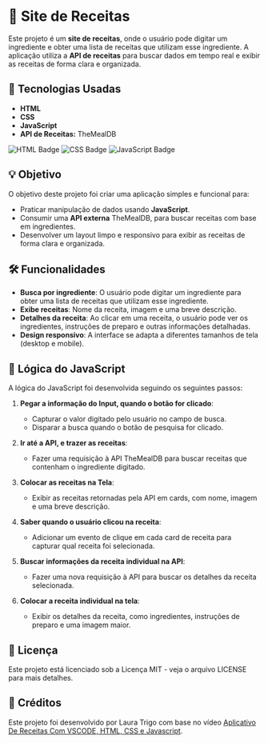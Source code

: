 # 🍳 Site de Receitas

Este projeto é um **site de receitas**, onde o usuário pode digitar um ingrediente e obter uma lista de receitas que utilizam esse ingrediente. A aplicação utiliza a **API de receitas** para buscar dados em tempo real e exibir as receitas de forma clara e organizada.

## 🚀 Tecnologias Usadas

- **HTML**
- **CSS**
- **JavaScript**
- **API de Receitas:** TheMealDB

![HTML Badge](https://img.shields.io/badge/HTML-5-orange)
![CSS Badge](https://img.shields.io/badge/CSS-3-blue)
![JavaScript Badge](https://img.shields.io/badge/JavaScript-ES6-yellowgreen)

## 💡 Objetivo

O objetivo deste projeto foi criar uma aplicação simples e funcional para:

- Praticar manipulação de dados usando **JavaScript**.
- Consumir uma **API externa** TheMealDB, para buscar receitas com base em ingredientes.
- Desenvolver um layout limpo e responsivo para exibir as receitas de forma clara e organizada.

## 🛠 Funcionalidades

- **Busca por ingrediente**: O usuário pode digitar um ingrediente para obter uma lista de receitas que utilizam esse ingrediente.
- **Exibe receitas**: Nome da receita, imagem e uma breve descrição.
- **Detalhes da receita**: Ao clicar em uma receita, o usuário pode ver os ingredientes, instruções de preparo e outras informações detalhadas.
- **Design responsivo**: A interface se adapta a diferentes tamanhos de tela (desktop e mobile).

## 📜 Lógica do JavaScript

A lógica do JavaScript foi desenvolvida seguindo os seguintes passos:

1. **Pegar a informação do Input, quando o botão for clicado**:
   - Capturar o valor digitado pelo usuário no campo de busca.
   - Disparar a busca quando o botão de pesquisa for clicado.

2. **Ir até a API, e trazer as receitas**:
   - Fazer uma requisição à API TheMealDB para buscar receitas que contenham o ingrediente digitado.

3. **Colocar as receitas na Tela**:
   - Exibir as receitas retornadas pela API em cards, com nome, imagem e uma breve descrição.

4. **Saber quando o usuário clicou na receita**:
   - Adicionar um evento de clique em cada card de receita para capturar qual receita foi selecionada.

5. **Buscar informações da receita individual na API**:
   - Fazer uma nova requisição à API para buscar os detalhes da receita selecionada.

6. **Colocar a receita individual na tela**:
   - Exibir os detalhes da receita, como ingredientes, instruções de preparo e uma imagem maior.

## 📜 Licença

Este projeto está licenciado sob a Licença MIT - veja o arquivo LICENSE para mais detalhes.

## 🎥 Créditos

Este projeto foi desenvolvido por Laura Trigo com base no vídeo [Aplicativo De Receitas Com VSCODE, HTML, CSS e Javascript](https://www.youtube.com/watch?v=r6L0UW1YZ2w).

